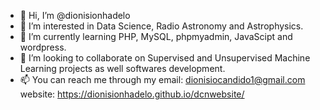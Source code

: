 - 👋 Hi, I’m @dionisionhadelo
- 👀 I’m interested in Data Science, Radio Astronomy and Astrophysics. 
- 🌱 I’m currently learning PHP, MySQL, phpmyadmin, JavaScipt and wordpress.
- 💞️ I’m looking to collaborate on Supervised and Unsupervised Machine Learning projects as well softwares development.
- 📫 You can reach me through my email: dionisiocandido1@gmail.com
website: https://dionisionhadelo.github.io/dcnwebsite/

<!---
dionisionhadelo/dionisionhadelo is a ✨ special ✨ repository because its `README.md` (this file) appears on your GitHub profile.
You can click the Preview link to take a look at your changes.
--->
